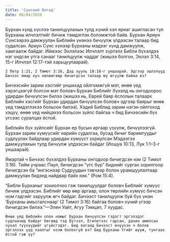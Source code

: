 ```yaml
---
title: 'Сүнсний Онгод'
date: 06/04/2020
---
```


Бурхан хүнд хүслээ танилцуулахын тулд хүний хэл яриаг ашигласан тул Бурханы илчлэлтийг бичиж тэмдэглэх боломжтой байв. Бурхан Ариун Сүнсээрээ дамжуулан Библийн үнэнээ бичүүлж үлдээсэн талаар бид судалсан. Ариун Сүнс хүнээр Бурханы мэдээг хүнд дамжуулж, хамгаалж байдаг. Иймээс Эхлэлээс Илчлэлт хүртэлх Библи бүхэлдээ нэг үндсэн утга санааг танилцуулж чаддаг (жишээ болгон, Эхлэл 3:14, 15-г Илчлэл 12:17-тэй харьцуулаарай).

`2 Петр 1:21, 2 Tимот 3:16, Дэд хууль 18:18-г уншаарай. Эдгээр эшлэлүүд Бичээс ямар хүч нөлөөгөөр бичигдсэн талаар юу өгүүлж байна вэ?`

Бичээсийн зарим хэсгийг уншихад ойлгомжгүй мэт, өнөө үед хэрэгцээгүй болсон мэт боловч Бурхан Библийг бүхэлд нь онгодоороо удирдан бичүүлсэн билээ (жишээ нь, Еврей баяр ёслолын талаарх Библийн хэсгийг Бурхан удирдан бичүүлсэн боловч эдгээр баярыг өнөө үед тэмдэглэхээ больсон билээ). Хэдий Библид зарим нэгэн ойлгоход хэцүү, өнөө үед нийцэхээ больсон зүйлс байгаа ч бид Бичээсийн бүх үгсээс суралцах ёстой.

Библийн бүх зүйлсийг Бурхан ер бусын аргаар үзүүлж, бичүүлээгүй. Бурхан зарим хүмүүсийг нарийн судалгаа, бусад бичиг баримтуудыг судлуулах байдлаар удирдан хүмүүст зориулсан Мэдээгээ дамжуулахын тулд бичүүлж үлдээсэн байдаг (Иошуа 10:13, Лук 1:1–3-г уншаарай).

Ямартай ч Бичээс бүхэлдээ Бурханы онгодоор бичигдсэн юм (2 Tимот 3:16). Тийм учраас Паул, бичигдсэн “үгс бүр” биднийг сургах зорилгоор бичигдсэн ба “ингэснээр Судруудын тэвчээр болон урамшуулалтаар дамжуулан бидэнд найдвар байх юм.” (Ром 15:4).

“Библи Бурханыг зохиолчоо гэж танилцуулдаг боловч Библийг хүмүүс бичиж үлдээсэн. Библийг өөр өөр аргаар, олон төрлийн хүмүүс бичсэн ном гэдгийг харуулж өгч байдаг. Бичээст танилцуулж буй бүх үнэн ‘Бурханы амьсгалснаар’ (2 Tимот 3:16) байгаа боловч хүний үгээр бичигдсэн билээ.”—Элен Уайт, Агуу Тэмцэл, 7 хуудас.

`Өнөө үед Библийн олон номыг Бурхан бичүүлсэн гэдэгт эргэлздэг судлаачид байдаг бөгөөд тэд Бүтээл, Египетээс гарсан, дахин амилсан чухал түүхүүдийг үгүйсгэдэг. Бид яагаад Бичээст өчүүхэн ч болов эргэлзэх үүд хаалгыг нээж болохгүй вэ? Бид Бурханы Үгийг шүүж, тунгаах ёстой гэж үү?`
